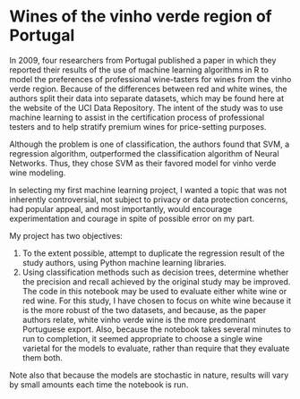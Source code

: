 # Wines of the vinho verde region of Portugal
In 2009, four researchers from Portugal published a paper in which they reported their results of the use of machine learning algorithms in R to model the preferences of professional wine-tasters for wines from the vinho verde region. Because of the differences between red and white wines, the authors split their data into separate datasets, which may be found here at the website of the UCI Data Repository. The intent of the study was to use machine learning to assist in the certification process of professional testers and to help stratify premium wines for price-setting purposes.

Although the problem is one of classification, the authors found that SVM, a regression algorithm, outperformed the classification algorithm of Neural Networks. Thus, they chose SVM as their favored model for vinho verde wine modeling.

In selecting my first machine learning project, I wanted a topic that was not inherently controversial, not subject to privacy or data protection concerns, had popular appeal, and most importantly, would encourage experimentation and courage in spite of possible error on my part.

My project has two objectives:

1. To the extent possible, attempt to duplicate the regression result of the study authors, using Python machine learning libraries.
2. Using classification methods such as decision trees, determine whether the precision and recall achieved by the original study may be improved.
The code in this notebook may be used to evaluate either white wine or red wine. For this study, I have chosen to focus on white wine because it is the more robust of the two datasets, and because, as the paper authors relate, white vinho verde wine is the more predominant Portuguese export. Also, because the notebook takes several minutes to run to completion, it seemed appropriate to choose a single wine varietal for the models to evaluate, rather than require that they evaluate them both.

Note also that because the models are stochastic in nature, results will vary by small amounts each time the notebook is run.

